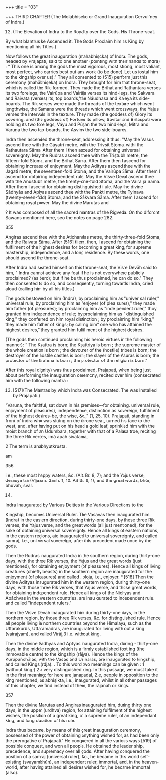 +++
title = "03"

+++
THIRD CHAPTER (The Molābhiseko or Grand Inaugurution Cervui'ney of Indra.) 

12. (The Elevation of Indra to the Royalty over the Gods. His Throne-scat. 

By what blantrus ke Ascended it. The Gods Proclaim him as King by mentioning all his Titles.) 

Now follows the great inauguration (mahabhiṣcka) of Indra. The gods, headed by Prajapati, said to one another (pointing with their hands to Indra) : “ This one is among the gods the most vigorous, most strong, most valiant, most perfect, who carries best out any work (to be done). Let us iostal him to the kingship over us).” They all consented to (515) perform just this ceremony (mahābhiṣeka) on Indra. They brought for him that throne-seat, which is called the Rik-formed. They made the Brihat and Rathantara verses its two forelegs, the Vairûpa and Vairāja verses its hind-legs, the Sakvara and Raivata (verses) its, top boards,'the Náudhasa and Kaleya its side-boards. The Rik verses were made the threads of the texture which went lengthwise, the Samans were the threads which went crossways, the Yajus verses the intervals in the texture. They made (the goddess of) Glory its covering, and (the goddess of) Fortune its pillow, Savitar and Brilaspati were holding its two fore legs, Váyu and Pûṣan the two hind-legs, Mitra and Varuṇa the two top-boards, the Asvins the two side-boards. 

Indra then ascended the throne-seat, addressing it thus: "May the Vasus ascend thee with the Gāyatrî metre, with the Trivsit Stoma, withi the Rathautara Sāma. After them I then asceud for obtaining universal sovereignty. May the Rudras ascend thee with the Triṣtubh metre, the fifteen-fold Stoma, and the Brihat Sāma. After them then I ascend for obtaining increase of enjoyment. May the Adityas ascend thee with the Jagatî metre, the seventeen-fold Stoma, and the Vairûpa Sāma. After them I ascend for obtaining independent rule. May the Viśve Devāl ascend thee with the Anustubh metre, the tirenty-one-fold Stoma, and the Vaira ja Sāma. After them I ascend for obtaining distinguished i ule. May the divine Sādhyās and Aplyas ascend thee with the Pankti metre, the Tyinava (twenty-seven-fold) Stoma, and the Sākvara Sāma. After them I ascend for obtaining royal power. May the divine Marutas and 

? It was composed of all the sacred mantras of the Rigveda. On tho difcrcnt Sawans mentioned here, seo the notes on page 282. 

355 

Angiras ascend thee with the Atichandas metre, the thirty-three-fold Stoma, and the Raivata Sāma. After (516] tliem, then, I ascend for obtaining the fulfilment of the highest desires for becoming a great king, for supreme mastership, independence, and a long residence. By these words, one should ascend the throne-seat. 

After Indra had seated himself on this throne-seat, the Visre Devāh said to him, " Indra cannot achieve any feat if he is not everywhere publicly proclaimed? (as bero); but if he be thus proclaimed, he can do so." They then consented to do so, and consequently, turning towards Indra, cried aloud (calling him by all his titles.) 

The gods bestowed on him (Indra), by proclaiming him as "univer sal ruler," universal rule; by proclaiming him as "enjoyer (of plea sures)," they made him father (of pleasures); by proclaiming him as "inde pendent ruler," thoy granted him independence of rule; by proclaiming him as " distinguished king," they conferred on him royal distinction ; by proclaiming him “king," they made him father of kings; by calling bim“ one who has attained the highest desires," they granted him fulfil ment of the highest desires. 

(The gods then continued proclaiming his heroic virtues in the following manner): “ The Kṣattra is born; the Kṣattriya is born ; the supreme master of the whole creation is born ; the devourer of the (hostile) tribes is born; the destroyer of the hostile castles is born; the slayer of the Asuras is born; the protector of the Brahma is born ; the protector of the religion is born." 

After (his royal dignity) was thus proclaimed, Prajapati, when being just about performing the inauguration ceremcny, recited over him (consecrated him with the following mantra : 

13. [517](The Mantras by which Indra was Consecrated. The was Installed by Prajapati.) 

“Varuna, the faithful, sat down in his premises--for obtaining. universal rule, enjoyment of pleasures), independence, distinction as sovereign, fulfilment of the highest desires-be, the wise, &c.," (1, 25, 10). Prajapati, standing in front of Indra who was sitting on the throne seat, turned his face to the west, and, after having put on his head a gold leaf, sprinkled him with the moist branch of an Udumbara, together with that of a Palasa troe, reciting the three Rik verses, imá āpah sivatama, 

2 The term is anabhyutkrusta. 

am 

356 

i e., these most happy waters, &c. (Ait. Br. 8, 7); and the Yajus verse, derasya trā (Vîjasan. Sanh. 1, 10. Ait Br. 8, 1); and the great words, bhúr, bhuvah, svar. 

14. 

Indra Inaugurated by Various Deities in the Various Directions to the 

Kingship, becomes Universal Ruler. The Vasavas then inaugurated him (Indra) in the eastern direction, during thirty-one days, by these three Rik verses, the Yajus verse, and the great words (all just mentioned), for the sake of obtaining universal sovereignty. Hence all kings of eastern nations, in the eastern regions, aie inaugurated to universal sovereignty, and called samraj, i.e., uni versal sovereign, after this precedent made once by the gods. 

Then the Rudras inaugurated Indra in the southern region, during thirty-one days, with the three Rik verses, the Yajus and the great words (just mentioned), for obtaining enjoyment (of pleasures). Hence all kings of living creatures (chiefly beasts) in the southern region are inaugurated for the enjoyment (of pleasures) and called . bloja, i.e., enjoyer. * [518] Then the divine Adityas inaugurated him in the western region, during thirty-one days, with those three Rik verses, that Yajus verse, and those great words, for obtaining independent rule. Hence all kings of the Nichyas and Apāchyas in the western countries, are inau gurated to independent rule, and called "independent rulers." 

Then the Visve Devāh inaugurated him during thirty-one days, in the northern region, by those three Rik verses, &c. for distinguished rule. Hence all people living in northern countries beyond the Himalaya, such as the Uttarakurûs, Uttaramadras, are inaugurated for living with out a king (vairajyam), and called Virāj,3 i.e. without king. 

Then the divine Sadhyas and Aptyas inaugurated Indra, during - thirty-one days, in the middle region, which is a firmly established foot ing (the immovable centre) to the kingship (rājya). Hence the kings of the Kurúpañchālas, with the Vasas and Usinaras, are inaugurated to kingship, and called Kings (rdja). . To this word two meanings can be given : 1 (without king;) 2 a very distinguished king. In this passage, we must take it in the first meaning; for here are janapadal, 2.e, people in opposition to the king mentioned, as abhiṣikta, i.e., inaugurated, whilst in all other passages of this chapter, we find instead of them, the rájánah or kings. 

357 

Then the divine Marutas and Angiras inaugurated him, during thirty one days, in the upper (urdhva) region, for attaining fulfilment of the highest wishes, the position of a great king, of a supreme ruler, of an independant king, and long duration of his rule. 

Indra thus became, by means of this great inauguration ceremony, possessed of the power of obtaining anything wished for, as had been only the prerogative of Prajapati.' He conquered in all the various ways [519] of possible conquest, and won all people. He obtained the leader ship, precedence, and supremacy over all gods. After having conquered the position of a samrāj (universal ruler), &c., he became in this world self-existing (svayambhún), an independent ruler, immortal, and, in the heaven-world, after having attained all desires wished for, he became immortal (also). 

